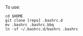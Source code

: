 To use:

    cd $HOME
    git clone [repo] .bashrc.d
    mv .bashrc .bashrc.bbq
    ln -sf ~/.bashrc.d/bashrc .bashrc


